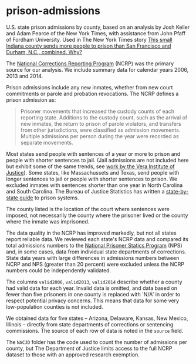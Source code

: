 # prison-admissions

U.S. state prison admissions by county, based on an analysis by Josh Keller and Adam Pearce of the New York Times, with assistance from John Pfaff of Fordham University. Used in The New York Times story [This small Indiana county sends more people to prison than San Francisco and Durham, N.C., combined. Why?
](http://www.nytimes.com/2016/09/02/upshot/new-geography-of-prisons.html)

The [National Corrections Reporting Program](http://www.icpsr.umich.edu/icpsrweb/NACJD/series/38/studies/36373?archive=NACJD&sortBy=7) (NCRP) was the primary source for our analysis. We include summary data for calendar years 2006, 2013 and 2014. 

Prison admissions include any new inmates, whether from new court commitments or parole and probation revocations. The NCRP defines a prison admission as:

>Prisoner movements that increased the custody counts of each reporting state. Additions to the custody count, such as the arrival of new inmates, the return to prison of parole violators, and transfers from other jurisdictions, were classified as admission movements. Multiple admissions per person during the year were recorded as separate movements.

Most states send people with sentences of a year or more to prison and people with shorter sentences to jail. (Jail admissions are not included here but exhibit some of the same trends, see [work by the Vera Institute of Justice](http://trends.vera.org/)). Some states, like Massachussets and Texas, send people with longer sentences to jail or people with shorter sentences to prison. We excluded inmates with sentences shorter than one year in North Carolina and South Carolina. The Bureau of Justice Statistics has written a [state-by-state guide](http://ncrp.info/SitePages/StateFactSheets) to prison systems.

The county listed is the location of the court where sentences were imposed, not necessarily the county where the prisoner lived or the county where the inmate was imprisoned.

The data quality in the NCRP has improved markedly, but not all states report reliable data. We reviewed each state's NCRP data and compared its total admissions numbers to the [National Prisoner Statics Program](http://www.bjs.gov/index.cfm?ty=dcdetail&iid=269) (NPS) and, in some cases, data from individual state departments of corrections. State data years with large differences in admissions numbers between NCRP and NPS (greater than 20 percent) were excluded unless the NCRP numbers could be independently validated.

The columns `valid2006`, `valid2013`, `valid2014` describe whether a county had valid data for each year. Invalid data is omitted, and data based on fewer than five prisoners in one county is replaced with 'N/A' in order to respect potential privacy concerns. This means that data for some very low-population counties is not included.

We obtained data for five states – Arizona, Delaware, Kansas, New Mexico, Illinois – directly from state departments of corrections or sentencing commissions. The source of each row of data is noted in the `source` field.

The `NACJD` folder has the code used to count the number of admissions per county, but The Department of Justice limits access to the full NCRP dataset to those with an approved research exemption. 